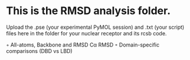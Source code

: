 # This is the RMSD analysis folder.
Upload the .pse (your experimental PyMOL session) and .txt (your script) files here in the folder for your nuclear receptor and its rcsb code.

◦ All-atoms, Backbone and RMSD Cα RMSD
◦ Domain-specific comparisons (DBD vs LBD)
